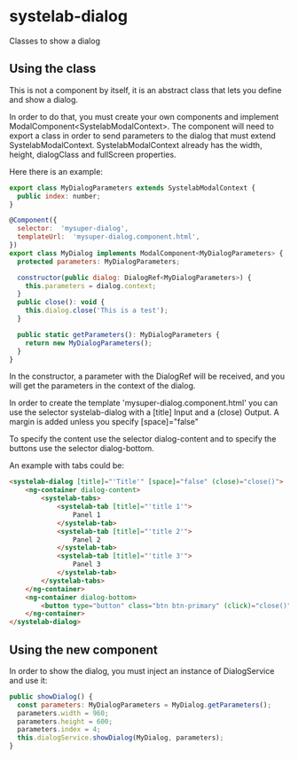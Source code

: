 # systelab-dialog

Classes to show a dialog

## Using the class

This is not a component by itself, it is an abstract class that lets you define and show a dialog.  

In order to do that, you must create your own components and implement ModalComponent&lt;SystelabModalContext&gt;. The component will need to export a class in order to send parameters to the dialog that must extend SystelabModalContext. SystelabModalContext already has the width, height, dialogClass and fullScreen properties.

Here there is an example:

```javascript
export class MyDialogParameters extends SystelabModalContext {
  public index: number;
}

@Component({
  selector:  'mysuper-dialog',
  templateUrl:  'mysuper-dialog.component.html',
})
export class MyDialog implements ModalComponent<MyDialogParameters> {
  protected parameters: MyDialogParameters;

  constructor(public dialog: DialogRef<MyDialogParameters>) {
    this.parameters = dialog.context;
  }
  public close(): void {
    this.dialog.close('This is a test');
  }

  public static getParameters(): MyDialogParameters {
    return new MyDialogParameters();
  }
}
```
In the constructor, a parameter with the DialogRef will be received, and you will get the parameters in the context of the dialog.

In order to create the template 'mysuper-dialog.component.html' you can use the selector systelab-dialog with a [title] Input and a (close) Output. A margin is added unless you specify [space]="false"

To specify the content use the selector dialog-content and to specify the buttons use the selector dialog-bottom.

An example with tabs could be:

```html
<systelab-dialog [title]="'Title'" [space]="false" (close)="close()">
    <ng-container dialog-content>
        <systelab-tabs>
            <systelab-tab [title]="'title 1'">
                Panel 1
            </systelab-tab>
            <systelab-tab [title]="'title 2'">
                Panel 2
            </systelab-tab>
            <systelab-tab [title]="'title 3'">
                Panel 3
            </systelab-tab>
        </systelab-tabs>
    </ng-container>
    <ng-container dialog-bottom>
        <button type="button" class="btn btn-primary" (click)="close()">Submit</button>
    </ng-container>
</systelab-dialog>
```

## Using the new component

In order to show the dialog, you must inject an instance of DialogService and use it:
```javascript
public showDialog() {
  const parameters: MyDialogParameters = MyDialog.getParameters();
  parameters.width = 960;
  parameters.height = 600;
  parameters.index = 4;
  this.dialogService.showDialog(MyDialog, parameters);
}

```
